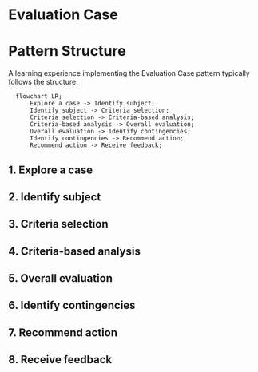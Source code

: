 # Evaluation Case

# Pattern Structure
A learning experience implementing the Evaluation Case pattern typically follows the structure:

```mermaid
  flowchart LR;
      Explore a case -> Identify subject;
      Identify subject -> Criteria selection;
      Criteria selection -> Criteria-based analysis;
      Criteria-based analysis -> Overall evaluation;
      Overall evaluation -> Identify contingencies;
      Identify contingencies -> Recommend action;
      Recommend action -> Receive feedback;
```
## 1. Explore a case

## 2. Identify subject 

## 3. Criteria selection

## 4. Criteria-based analysis

## 5. Overall evaluation

## 6. Identify contingencies

## 7. Recommend action

## 8. Receive feedback
